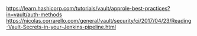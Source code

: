 https://learn.hashicorp.com/tutorials/vault/approle-best-practices?in=vault/auth-methods
https://nicolas.corrarello.com/general/vault/security/ci/2017/04/23/Reading-Vault-Secrets-in-your-Jenkins-pipeline.html
